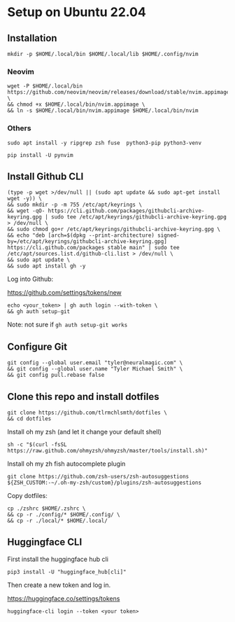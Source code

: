 # Setup on Ubuntu 22.04

## Installation
```
mkdir -p $HOME/.local/bin $HOME/.local/lib $HOME/.config/nvim
```
### Neovim
```console
wget -P $HOME/.local/bin https://github.com/neovim/neovim/releases/download/stable/nvim.appimage \
&& chmod +x $HOME/.local/bin/nvim.appimage \
&& ln -s $HOME/.local/bin/nvim.appimage $HOME/.local/bin/nvim
```
### Others
```
sudo apt install -y ripgrep zsh fuse  python3-pip python3-venv 
```
```
pip install -U pynvim
```

## Install Github CLI
```console
(type -p wget >/dev/null || (sudo apt update && sudo apt-get install wget -y)) \
&& sudo mkdir -p -m 755 /etc/apt/keyrings \
&& wget -qO- https://cli.github.com/packages/githubcli-archive-keyring.gpg | sudo tee /etc/apt/keyrings/githubcli-archive-keyring.gpg > /dev/null \
&& sudo chmod go+r /etc/apt/keyrings/githubcli-archive-keyring.gpg \
&& echo "deb [arch=$(dpkg --print-architecture) signed-by=/etc/apt/keyrings/githubcli-archive-keyring.gpg] https://cli.github.com/packages stable main" | sudo tee /etc/apt/sources.list.d/github-cli.list > /dev/null \
&& sudo apt update \
&& sudo apt install gh -y
```

Log into Github:

https://github.com/settings/tokens/new
```console
echo <your_token> | gh auth login --with-token \
&& gh auth setup-git
```
Note: not sure if `gh auth setup-git works` 

## Configure Git
```console
git config --global user.email "tyler@neuralmagic.com" \
&& git config --global user.name "Tyler Michael Smith" \
&& git config pull.rebase false 
```

## Clone this repo and install dotfiles
```console
git clone https://github.com/tlrmchlsmth/dotfiles \
&& cd dotfiles
```

Install oh my zsh (and let it change your default shell)
```console
sh -c "$(curl -fsSL https://raw.github.com/ohmyzsh/ohmyzsh/master/tools/install.sh)"
```

Install oh my zh fish autocomplete plugin
```console
git clone https://github.com/zsh-users/zsh-autosuggestions ${ZSH_CUSTOM:-~/.oh-my-zsh/custom}/plugins/zsh-autosuggestions
```
Copy dotfiles:
```console
cp ./zshrc $HOME/.zshrc \
&& cp -r ./config/* $HOME/.config/ \
&& cp -r ./local/* $HOME/.local/
```

## Huggingface CLI
First install the huggingface hub cli
```console
pip3 install -U "huggingface_hub[cli]"
```
Then create a new token and log in.

https://huggingface.co/settings/tokens
```console
huggingface-cli login --token <your token>
```
